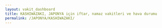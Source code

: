 ```yaml
---
layout: vakit_dashboard
title: KASHIWAZAKI, JAPONYA için iftar, namaz vakitleri ve hava durumu - ilçe/eyalet seç
permalink: /JAPONYA/KASHIWAZAKI/
---
```


<script type="text/javascript">
  var GLOBAL_COUNTRY = 'JAPONYA';
  var GLOBAL_CITY = 'KASHIWAZAKI';
  var GLOBAL_STATE = '';
  var lat = 72;
  var lon = 21;
</script>
